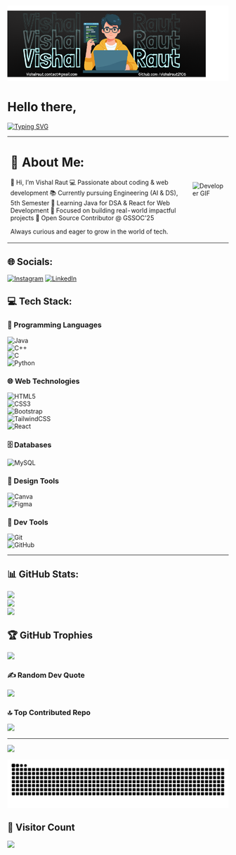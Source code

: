 <a href="" target="_blank">
  <img src="./Banner.png" alt="Developer GIF" width="1000"/>
</a>


# Hello there,
<div>

[![Typing SVG](https://readme-typing-svg.demolab.com?font=Fira+Code&weight=700&size=32&duration=3000&pause=1000&color=0EB4F7&width=435&lines=I'm+Vishal+Raut;Web+Developer;Tech+Enthusiast;AI_DS+Undergrad;DSA+in+Java)](https://git.io/typing-svg)
</div>

<table>
  <tr>
    <td>

<h1>💫 About Me:</h1>

👋 Hi, I’m Vishal Raut
💻 Passionate about coding & web development
📚 Currently pursuing Engineering (AI & DS), 5th Semester
🚀 Learning Java for DSA & React for Web Development
🎯 Focused on building real-world impactful projects
🌟 Open Source Contributor @ GSSOC’25

Always curious and eager to grow in the world of tech.

</td>
    <td>
      <img src="https://user-images.githubusercontent.com/74038190/235224431-e8c8c12e-6826-47f1-89fb-2ddad83b3abf.gif" alt="Developer GIF" width="300"/>
    </td>
  </tr>
</table>

## 🌐 Socials:
[![Instagram](https://img.shields.io/badge/Instagram-%23E4405F.svg?logo=Instagram&logoColor=white)](https://instagram.com/vishalraut.05) 
[![LinkedIn](https://img.shields.io/badge/LinkedIn-%230077B5.svg?logo=linkedin&logoColor=white)](https://linkedin.com/in/rautvishal1)


## 💻 Tech Stack:

### 🧠 Programming Languages  
![Java](https://img.shields.io/badge/java-%23ED8B00.svg?style=for-the-badge&logo=java&logoColor=white)  
![C++](https://img.shields.io/badge/c++-%2300599C.svg?style=for-the-badge&logo=c%2B%2B&logoColor=white)  
![C](https://img.shields.io/badge/c-%2300599C.svg?style=for-the-badge&logo=c&logoColor=white)  
![Python](https://img.shields.io/badge/python-3670A0?style=for-the-badge&logo=python&logoColor=ffdd54)

### 🌐 Web Technologies  
![HTML5](https://img.shields.io/badge/html5-%23E34F26.svg?style=for-the-badge&logo=html5&logoColor=white)  
![CSS3](https://img.shields.io/badge/css3-%231572B6.svg?style=for-the-badge&logo=css3&logoColor=white)  
![Bootstrap](https://img.shields.io/badge/Bootstrap-7952B3?logo=bootstrap&logoColor=fff&style=for-the-badge)  
![TailwindCSS](https://img.shields.io/badge/tailwindcss-%2338B2AC.svg?style=for-the-badge&logo=tailwind-css&logoColor=white)  
![React](https://img.shields.io/badge/react-%2320232a.svg?style=for-the-badge&logo=react&logoColor=%2361DAFB)

### 🗄️ Databases  
![MySQL](https://img.shields.io/badge/mysql-4479A1.svg?style=for-the-badge&logo=mysql&logoColor=white)

### 🎨 Design Tools  
![Canva](https://img.shields.io/badge/Canva-%2300C4CC.svg?style=for-the-badge&logo=Canva&logoColor=white)  
![Figma](https://img.shields.io/badge/figma-%23F24E1E.svg?style=for-the-badge&logo=figma&logoColor=white)

### 🔧 Dev Tools  
![Git](https://img.shields.io/badge/git-%23F05033.svg?style=for-the-badge&logo=git&logoColor=white)  
![GitHub](https://img.shields.io/badge/github-%23121011.svg?style=for-the-badge&logo=github&logoColor=white)

---

## 📊 GitHub Stats:

![](https://github-readme-stats.vercel.app/api?username=Vishalraut2106&theme=tokyonight&hide_border=false&include_all_commits=false&count_private=false)<br/>
![](https://github-readme-streak-stats.herokuapp.com/?user=Vishalraut2106&theme=tokyonight&hide_border=false)<br/>
![](https://github-readme-stats.vercel.app/api/top-langs/?username=Vishalraut2106&theme=tokyonight&hide_border=false&include_all_commits=false&count_private=false&layout=compact)

## 🏆 GitHub Trophies

![](https://github-profile-trophy.vercel.app/?username=Vishalraut2106&theme=radical&no-frame=false&no-bg=false&margin-w=4)

### ✍️ Random Dev Quote  
![](https://quotes-github-readme.vercel.app/api?type=horizontal&theme=radical)

### 🔝 Top Contributed Repo  
![](https://github-contributor-stats.vercel.app/api?username=Vishalraut2106&limit=5&theme=dark&combine_all_yearly_contributions=true)

---

[![](https://visitcount.itsvg.in/api?id=Vishalraut2106&icon=9&color=9)](https://visitcount.itsvg.in)


<picture>
  <source media="(prefers-color-scheme: dark)" srcset="https://raw.githubusercontent.com/vishalraut2106/vishalraut2106/output/github-snake-dark.svg" />
  <source media="(prefers-color-scheme: light)" srcset="https://raw.githubusercontent.com/vishalraut2106/vishalraut2106/output/github-snake.svg" />
  <img alt="github-snake" src="https://raw.githubusercontent.com/vishalraut2106/vishalraut2106/output/github-snake.svg" />
</picture>


<div align="left">
  <h2><b>👀 Visitor Count</b></h2>
</div>

<a href="https://github.com/vishalraut2106">
  <img src="https://count.getloli.com/@vishalraut2106?name=vishalraut2106&theme=green&darkmode=1" />
</a>

